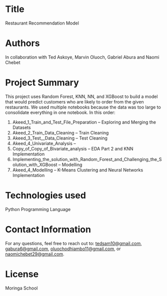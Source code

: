 # Title
Restaurant Recommendation Model

# Authors
In collaboration with Ted Askoye, Marvin Oluoch, Gabriel Abura and Naomi Chebet

# Project Summary
This project uses Random Forest, KNN, NN, and XGBoost to build a model that would predict customers who are likely to order from the given restaurants.
We used multiple notebooks because the data was too large to consolidate everything in one notebook.
In this order:
1. Akeed_1_Train_and_Test_File_Preparation – Exploring and Merging the Datasets
2. Akeed_2_Train_Data_Cleaning – Train Cleaning
3. Akeed_3_Test__Data_Cleaning – Test Cleaning
4. Akeed_4_Univariate_Analysis – 
5. Copy_of_Copy_of_Bivariate_analysis – EDA Part 2 and KNN Implementation
6. Implementing_the_solution_with_Random_Forest_and_Challenging_the_Solution_with_XGBoost – Modelling
7. Akeed_4_Modelling – K-Means Clustering and Neural Networks Implementation

# Technologies used
Python Programming Language

# Contact Information 
For any questions, feel free to reach out to: tedsam10@gmail.com, gabura6@gmail.com, oluochodhiambo11@gmail.com, or naomichebet29@gmail.com.

# License
Moringa School






